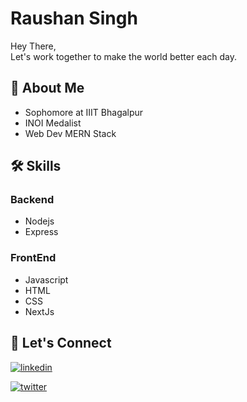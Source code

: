 
# Raushan Singh



Hey There,  
Let's work together to make the world better each day.
## 🚀 About Me
* Sophomore at IIIT Bhagalpur
* INOI Medalist
* Web Dev MERN Stack


## 🛠 Skills
### Backend
 - Nodejs
 - Express  



### FrontEnd
 - Javascript 
 - HTML 
 - CSS
 - NextJs
  


## 🔗 Let's Connect
[![linkedin](https://img.shields.io/badge/linkedin-0A66C2?style=for-the-badge&logo=linkedin&logoColor=white)](https://www.linkedin.com/in/raushan-singh-121713243/)

[![twitter](https://img.shields.io/badge/twitter-1DA1F2?style=for-the-badge&logo=twitter&logoColor=white)](https://twitter.com/the_rock_rausan)

